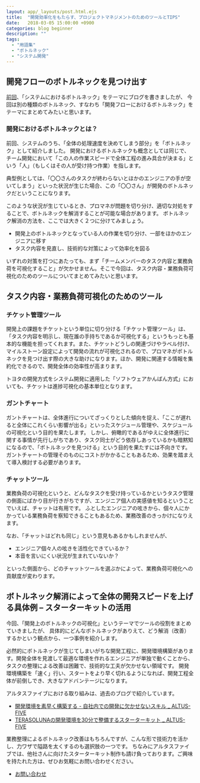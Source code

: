 ```yaml
---
layout: app/_layouts/post.html.ejs
title:  "開発効率化をもたらす、プロジェクトマネジメントのためのツールとTIPS"
date:   2018-03-05 15:00:00 +0900
categories: blog beginner
description: ""
tags:
  - "用語集"
  - "ボトルネック"
  - "システム開発"
---
```

## 開発フローのボトルネックを見つけ出す

[前回](https://www.altus5.co.jp/blog/beginner/2018/03/02/bottleneck/)、「システムにおけるボトルネック」をテーマにブログを書きましたが、
今回は別の種類のボトルネック、すなわち「開発フローにおけるボトルネック」をテーマにまとめてみたいと思います。

### 開発におけるボトルネックとは？

前回、システムのうち、「全体の処理速度を決めてしまう部分」を「ボトルネック」として紹介しました。
開発におけるボトルネックも概念としては同じで、チーム開発において「この人の作業スピードで全体工程の進み具合が決まる」という「人」（もしくはその人が受け持つ作業）を指します。

典型例としては、「〇〇さんのタスクが終わらないとほかのエンジニアの手が空いてしまう」といった状況が生じた場合、この「〇〇さん」が開発のボトルネックだということになります。

このような状況が生じているとき、プロマネが問題を切り分け、適切な対処をすることで、ボトルネックを解消することが可能な場合があります。
ボトルネック解消の方法を、ここでは大きく２つに分けてみましょう。

* 開発上のボトルネックとなっている人の作業を切り分け、一部をほかのエンジニアに移す
* タスク内容を見直し、技術的な対策によって効率化を図る

いずれの対策を打つにあたっても、まず「チームメンバーのタスク内容と業務負荷を可視化すること」が欠かせません。そこで今回は、タスク内容・業務負荷可視化のためのツールについてまとめてみたいと思います。

## タスク内容・業務負荷可視化のためのツール

### チケット管理ツール

開発上の課題をチケットという単位に切り分ける「チケット管理ツール」は、「タスク内容を明示し、現在誰の手持ちであるか可視化する」というもっとも基本的な機能を担ってくれます。また、チケットどうしの関連づけやラベル付け、マイルストーン設定によって開発の流れが可視化されるので、プロマネがボトルネックを見つけ出す際の大きな助けになります。ほか、開発に関連する情報を集約化できるので、開発全体の効率性が高まります。

トヨタの開発方式をシステム開発に適用した「ソフトウェアかんばん方式」においても、チケットは進捗可視化の基本単位となります。

### ガントチャート

ガントチャートは、全体進行についてざっくりとした傾向を捉え、「ここが遅れると全体にこれくらい影響が出る」といったスケジュール管理や、スケジュールの可視化という目的を果たします。
しかし、俯瞰的であるがゆえに全体進行に関する事情が先行しがちであり、タスク同士がどう依存しあっているかも暗黙知になるので、「ボトルネックを見つける」という目的を果たすには不向きです。
ガントチャートの管理そのものにコストがかかることもあるため、効果を踏まえて導入検討する必要があります。

### チャットツール

業務負荷の可視化というと、どんなタスクを受け持っているかというタスク管理の側面にばかり目が行きがちですが、エンジニア個人の実感値を知るということでいえば、チャットは有用です。
ふとしたエンジニアの呟きから、個々人にかかっている業務負荷を察知できることもあるため、業務改善のきっかけになりえます。

なお、「チャットはどれも同じ」という意見もあるかもしれませんが、

* エンジニア個々人の呟きを活性化できているか？
* 本音を言いにくい状況が生まれていないか？

といった側面から、どのチャットツールを選ぶかによって、業務負荷可視化への貢献度が変わります。


## ボトルネック解消によって全体の開発スピードを上げる具体例 – スターターキットの活用

今回、「開発上のボトルネックの可視化」というテーマでツールの役割をまとめていきましたが、
具体的にどんなボトルネックがありえて、どう解消（改善）するかという観点から、一つ事例を紹介します。

必然的にボトルネックが生じてしまいがちな開発工程に、開発環境構築があります。開発全体を見渡して最適な環境を作れるエンジニアが単独で動くことから、タスクの整理による改善は困難で、技術的な工夫が欠かせない領域です。
開発環境構築を「速く」行い、スタートをより早く切れるようになれば、開発工程全体が前倒しでき、大きなアドバンテージになります。

アルタスファイブにおける取り組みは、過去のブログで紹介しています。

* [開発環境を素早く構築する - 自社内での開発に欠かせないスキル _ ALTUS-FIVE](https://www.altus5.co.jp/blog/altus5/2017/02/21/devenv-build/)
* [TERASOLUNAの開発環境を30分で整備するスターターキット _ ALTUS-FIVE](https://www.altus5.co.jp/blog/spring/terasoluna/2017/12/07/terasoluna-starter-kit/)

業務整理によるボトルネック改善はもちろんですが、こんな形で技術力を活かし、力ワザで隘路を太くするのも選択肢の一つです。
ちなみにアルタスファイブでは、他社さんに向けたスターターキット制作も請け負っております。ご興味を持たれた方は、ぜひお気軽にお問い合わせください。

* [お問い合わせ](https://www.altus5.co.jp/contact/)

